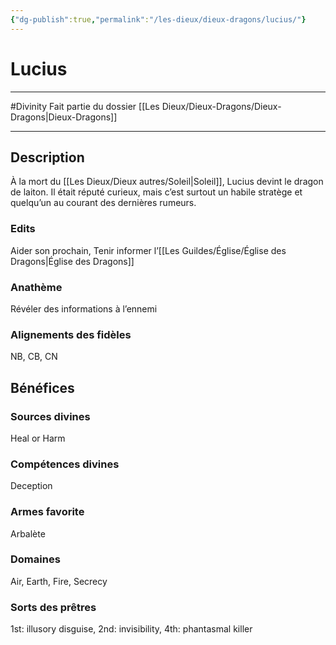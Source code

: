 ```yaml
---
{"dg-publish":true,"permalink":"/les-dieux/dieux-dragons/lucius/"}
---
```


# Lucius
---
#Divinity 
Fait partie du dossier [[Les Dieux/Dieux-Dragons/Dieux-Dragons\|Dieux-Dragons]]

-------
## Description
À la mort du [[Les Dieux/Dieux autres/Soleil\|Soleil]], Lucius devint le dragon de laiton. Il était réputé curieux, mais c’est surtout un habile stratège et quelqu’un au courant des dernières rumeurs.
### Edits
Aider son prochain, Tenir informer l’[[Les Guildes/Église/Église des Dragons\|Église des Dragons]]
### Anathème
Révéler des informations à l’ennemi
### Alignements des fidèles
NB, CB, CN
## Bénéfices
### Sources divines
Heal or Harm
### Compétences divines
Deception
### Armes favorite
Arbalète
### Domaines
Air, Earth, Fire, Secrecy
### Sorts des prêtres
1st: illusory disguise, 2nd: invisibility, 4th: phantasmal killer